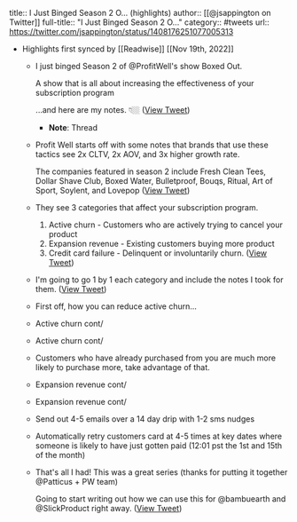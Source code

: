 title:: I Just Binged Season 2 O... (highlights)
author:: [[@jsappington on Twitter]]
full-title:: "I Just Binged Season 2 O..."
category:: #tweets
url:: https://twitter.com/jsappington/status/1408176251077005313

- Highlights first synced by [[Readwise]] [[Nov 19th, 2022]]
	- I just binged Season 2 of @ProfitWell's show Boxed Out. 
	  
	  A show that is all about increasing the effectiveness of your subscription program
	  
	  ...and here are my notes. 👇🏼 ([View Tweet](https://twitter.com/jsappington/status/1408176239483961349))
		- **Note**: Thread
	- Profit Well starts off with some notes that brands that use these tactics see 2x CLTV, 2x AOV, and 3x higher growth rate.
	  
	  The companies featured in season 2 include Fresh Clean Tees, Dollar Shave Club, Boxed Water, Bulletproof, Bouqs, Ritual, Art of Sport, Soylent, and Lovepop ([View Tweet](https://twitter.com/jsappington/status/1408176241148977154))
	- They see 3 categories that affect your subscription program.
	  
	  1. Active churn  - Customers who are actively trying to cancel your product
	  2. Expansion revenue - Existing customers buying more product
	  3. Credit card failure - Delinquent or involuntarily churn. ([View Tweet](https://twitter.com/jsappington/status/1408176242206068747))
	- I'm going to go 1 by 1 each category and include the notes I took for them. ([View Tweet](https://twitter.com/jsappington/status/1408176243493818370))
	- First off, how you can reduce active churn...
	- Active churn cont/
	- Active churn cont/
	- Customers who have already purchased from you are much more likely to purchase more, take advantage of that.
	- Expansion revenue cont/
	- Expansion revenue cont/
	- Send out 4-5 emails over a 14 day drip with 1-2 sms nudges
	- Automatically retry customers card at 4-5 times at key dates where someone is likely to have just gotten paid (12:01 pst the 1st and 15th of the month)
	- That's all I had! This was a great series (thanks for putting it together @Patticus + PW team)
	  
	  Going to start writing out how we can use this for @bambuearth and @SlickProduct right away. ([View Tweet](https://twitter.com/jsappington/status/1408176251077005313))